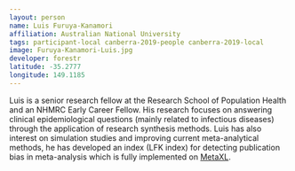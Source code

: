 ```yaml
---
layout: person
name: Luis Furuya-Kanamori
affiliation: Australian National University
tags: participant-local canberra-2019-people canberra-2019-local
image: Furuya-Kanamori-Luis.jpg
developer: forestr
latitude: -35.2777
longitude: 149.1185
---
```

Luis is a senior research fellow at the Research School of Population Health and an NHMRC Early Career Fellow. His research focuses on answering clinical epidemiological questions (mainly related to infectious diseases) through the application of research synthesis methods. Luis has also interest on simulation studies and improving current meta-analytical methods, he has developed an index (LFK index) for detecting publication bias in meta-analysis which is fully implemented on <a href="www.epigear.com">MetaXL</a>.  